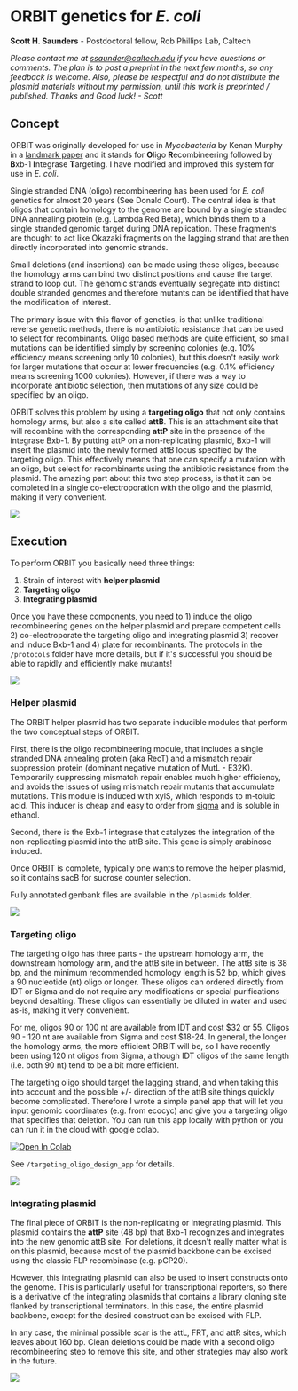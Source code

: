 # ORBIT genetics for *E. coli*

**Scott H. Saunders** - Postdoctoral fellow, Rob Phillips Lab, Caltech

*Please contact me at ssaunder@caltech.edu if you have questions or comments. The plan is to post a preprint in the next few months, so any feedback is welcome. Also, please be respectful and do not distribute the plasmid materials without my permission, until this work is preprinted / published. Thanks and Good luck! - Scott*

## Concept

ORBIT was originally developed for use in *Mycobacteria* by Kenan Murphy in a [landmark paper](https://doi.org/10.1128/mBio.01467-18) and it stands for **O**ligo **R**ecombineering followed by **B**xb-1 **I**ntegrase **T**argeting. I have modified and improved this system for use in *E. coli*. 

Single stranded DNA (oligo) recombineering has been used for *E. coli* genetics for almost 20 years (See Donald Court). The central idea is that oligos that contain homology to the genome are bound by a single stranded DNA annealing protein (e.g. Lambda Red Beta), which binds them to a single stranded genomic target during DNA replication. These fragments are thought to act like Okazaki fragments on the lagging strand that are then directly incorporated into genomic strands. 

Small deletions (and insertions) can be made using these oligos, because the homology arms can bind two distinct positions and cause the target strand to loop out. The genomic strands eventually segregate into distinct double stranded genomes and therefore mutants can be identified that have the modification of interest. 

The primary issue with this flavor of genetics, is that unlike traditional reverse genetic methods, there is no antibiotic resistance that can be used to select for recombinants. Oligo based methods are quite efficient, so small mutations can be identified simply by screening colonies (e.g. 10% efficiency means screening only 10 colonies), but this doesn't easily work for larger mutations that occur at lower frequencies (e.g. 0.1% efficiency means screening 1000 colonies). However, if there was a way to incorporate antibiotic selection, then mutations of any size could be specified by an oligo.

ORBIT solves this problem by using a **targeting oligo** that not only contains homology arms, but also a site called **attB**. This is an attachment site that will recombine with the corresponding **attP** site in the presence of the integrase Bxb-1. By putting attP on a non-replicating plasmid, Bxb-1 will insert the plasmid into the newly formed attB locus specified by the targeting oligo. This effectively means that one can specify a mutation with an oligo, but select for recombinants using the antibiotic resistance from the plasmid. The amazing part about this two step process, is that it can be completed in a single co-electroporation with the oligo and the plasmid, making it very convenient.

![](figures/orbit_overview.png)

## Execution

To perform ORBIT you basically need three things:

1. Strain of interest with **helper plasmid**
2. **Targeting oligo**
3. **Integrating plasmid**

Once you have these components, you need to 1) induce the oligo recombineering genes on the helper plasmid and prepare competent cells 2) co-electroporate the targeting oligo and integrating plasmid 3) recover and induce Bxb-1 and 4) plate for recombinants. The protocols in the `/protocols` folder have more details, but if it's successful you should be able to rapidly and efficiently make mutants!

![](figures/orbit_diagram_2.png)

### Helper plasmid

The ORBIT helper plasmid has two separate inducible modules that perform the two conceptual steps of ORBIT. 

First, there is the oligo recombineering module, that includes a single stranded DNA annealing protein (aka RecT) and a mismatch repair suppression protein (dominant negative mutation of MutL - E32K). Temporarily suppressing mismatch repair enables much higher efficiency, and avoids the issues of using mismatch repair mutants that accumulate mutations. This module is induced with xylS, which responds to m-toluic acid. This inducer is cheap and easy to order from [sigma](https://www.sigmaaldrich.com/catalog/product/aldrich/t36609?lang=en&region=US) and is soluble in ethanol.

Second, there is the Bxb-1 integrase that catalyzes the integration of the non-replicating plasmid into the attB site. This gene is simply arabinose induced.

Once ORBIT is complete, typically one wants to remove the helper plasmid, so it contains sacB for sucrose counter selection. 

Fully annotated genbank files are available in the `/plasmids` folder.

![](figures/orbit_helper_plasmid.png)

### Targeting oligo

The targeting oligo has three parts - the upstream homology arm, the downstream homology arm, and the attB site in between. The attB site is 38 bp, and the minimum recommended homology length is 52 bp, which gives a 90 nucleotide (nt) oligo or longer. These oligos can ordered directly from IDT or Sigma and do not require any modifications or special purifications beyond desalting. These oligos can essentially be diluted in water and used as-is, making it very convenient.

For me, oligos 90 or 100 nt are available from IDT and cost \$32 or 55. Oligos 90 - 120 nt are available from Sigma and cost \$18-24. In general, the longer the homology arms, the more efficient ORBIT will be, so I have recently been using 120 nt oligos from Sigma, although IDT oligos of the same length (i.e. both 90 nt) tend to be a bit more efficient.

The targeting oligo should target the lagging strand, and when taking this into account and the possible +/- direction of the attB site things quickly become complicated. Therefore I wrote a simple panel app that will let you input genomic coordinates (e.g. from ecocyc) and give you a targeting oligo that specifies that deletion. You can run this app locally with python or you can run it in the cloud with google colab.

[![Open In Colab](https://colab.research.google.com/assets/colab-badge.svg)](https://colab.research.google.com/github/scott-saunders/orbit/blob/main/targeting_oligo_design_app/ORBIT_targeting_oligo_app_gcolab.ipynb)

See `/targeting_oligo_design_app` for details.

![](figures/orbit_TO_app.png)

### Integrating plasmid

The final piece of ORBIT is the non-replicating or integrating plasmid. This plasmid contains the **attP** site (48 bp) that Bxb-1 recognizes and integrates into the new genomic attB site. For deletions, it doesn't really matter what is on this plasmid, because most of the plasmid backbone can be excised using the classic FLP recombinase (e.g. pCP20).

However, this integrating plasmid can also be used to insert constructs onto the genome. This is particularly useful for transcriptional reporters, so there is a derivative of the integrating plasmids that contains a library cloning site flanked by transcriptional terminators. In this case, the entire plasmid backbone, except for the desired construct can be excised with FLP.

In any case, the minimal possible scar is the attL, FRT, and attR sites, which leaves about 160 bp. Clean deletions could be made with a second oligo recombineering step to remove this site, and other strategies may also work in the future.

![](figures/ORBIT_FRT.png)
